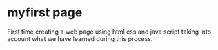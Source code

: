 # myfirst page
First time creating a web page using html css and java script taking into account what we have learned during this process.

